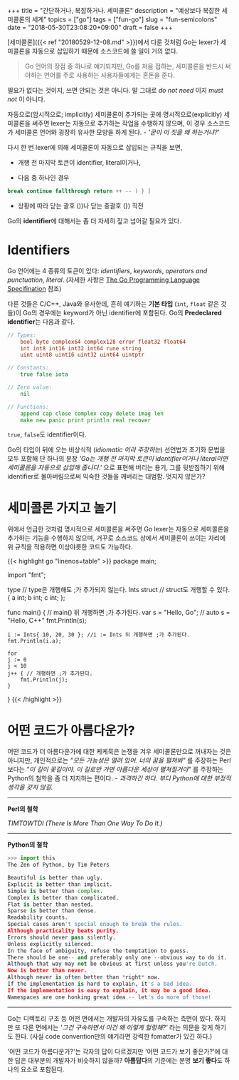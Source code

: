 +++
title = "간단하거나, 복잡하거나. 세미콜론"
description = "예상보다 복잡한 세미콜론의 세계"
topics = ["go"]
tags = ["fun-go"]
slug = "fun-semicolons"
date = "2018-05-30T23:08:20+09:00"
draft = false
+++

[세미콜론]({{< ref "20180529-12-08.md" >}})에서 다룬 것처럼 Go는 lexer가 세미콜론을 자동으로 삽입하기 때문에 소스코드에 쓸 일이 거의 없다.

> Go 언어의 장점 중 하나로 얘기되지만, Go를 처음 접하는, 세미콜론을 반드시 써야하는 언어를 주로 사용하는 사용자들에게는 혼돈을 준다.

필요가 없다는 것이지, 쓰면 안되는 것은 아니다. 말 그대로 *do not need* 이지 *must not* 이 아니다.

자동으로(암시적으로; implicitly) 세미콜론이 추가되는 곳에 명시적으로(explicitly) 세미콜론을 써주면 lexer는 자동으로 추가하는 작업을 수행하지 않으며, 이 경우 소스코드가 세미콜론 언어와 굉장히 유사한 모양을 하게 된다. - *'굳이 이 짓을 왜 하는거냐?'*

다시 한 번 lexer에 의해 세미콜론이 자동으로 삽입되는 규칙을 보면,

- 개행 전 마지막 토큰이 identifier, literal이거나,

- 다음 중 하나인 경우

```go
break continue fallthrough return ++ -- ) } ]
```

- 상황에 따라 닫는 괄호 ())나 닫는 중괄호 (}) 직전

Go의 **identifier**에 대해서는 좀 더 자세히 짚고 넘어갈 필요가 있다.

# Identifiers

Go 언어에는 4 종류의 토큰이 있다: *identifiers*, *keywords*, *operators and punctuation*, *literal*. (자세한 사항은 [The Go Programming Language Specifination](https://golang.org/ref/spec) 참조)

다른 것들은 C/C++, Java와 유사한데, 흔히 얘기하는 **기본 타입** (`int`, `float` 같은 것들)이 Go의 경우에는 keyword가 아닌 identifier에 포함된다. Go의 **Predeclared identifier**는 다음과 같다.

```go
// Types:
	bool byte complex64 complex128 error float32 float64
	int int8 int16 int32 int64 rune string
	uint uint8 uint16 uint32 uint64 uintptr

// Constants:
	true false iota

// Zero value:
	nil

// Functions:
	append cap close complex copy delete imag len
	make new panic print println real recover
```

`true`, `false`도 identifier이다.

Go의 타입이 뒤에 오는 비상식적 (*idiomatic 이라 주장하는*) 선언법과 초기화 문법을 모두 포함해 단 하나의 문장 *'Go는 개행 전 마지막 토큰이 identifier이거나 literal이면 세미콜론을 자동으로 삽입해 줍니다.'* 으로 표현해 버리는 용기, 그를 뒷받침하기 위해 identifier로 몰아버림으로써 익숙한 것들을 깨버리는 대범함. 멋지지 않은가?

# 세미콜론 가지고 놀기

위에서 언급한 것처럼 명시적으로 세미콜론을 써주면 Go lexer는 자동으로 세미콜론을 추가하는 기능을 수행하지 않으며, 거꾸로 소스코드 상에서 세미콜론이 쓰이는 자리에 위 규칙을 적용하면 이상야릇한 코드도 가능하다.

{{< highlight go "linenos=table" >}}
package main;

import "fmt";

type // type은 개행해도 ;가 추가되지 않는다.
Ints struct // struct도 개행할 수 있다.
{ a int; b int;
  c int; };


func main() { // main() 뒤 개행하면 ;가 추가된다.
    var s = "Hello, Go"; // auto s = "Hello, C++"
    fmt.Println(s);
    
    i := Ints{ 10, 20, 30 }; //i := Ints 뒤 개행하면 ;가 추가된다.
    fmt.Println(i.a);
    
    for
    j := 0
    j < 10
    j++ { // 개행하면 ;가 추가된다.
        fmt.Println(j);
    }
}
{{< /highlight >}}

# 어떤 코드가 아름다운가?

어떤 코드가 더 아름다운가에 대한 케케묵은 논쟁을 겨우 세미콜론만으로 꺼내자는 것은 아니지만, 개인적으로는 *"모든 가능성은 열려 있어. 너의 꿈을 펼쳐봐"* 를 주장하는 Perl보다는 *"이 길이 꽃길이야. 이 길로만 가면 아름다운 세상이 펼쳐질거야"* 를 주장하는 Python의 철학을 좀 더 지지하는 편이다. - *과격하긴 하다. 부디 Python에 대한 부정적 생각을 갖지 않길.*

---

**Perl의 철학**

*TIMTOWTDI (There Is More Than One Way To Do It.)*

---

**Python의 철학**

```python
>>> import this
The Zen of Python, by Tim Peters

Beautiful is better than ugly.
Explicit is better than implicit.
Simple is better than complex.
Complex is better than complicated.
Flat is better than nested.
Sparse is better than dense.
Readability counts.
Special cases aren't special enough to break the rules.
Although practicality beats purity.
Errors should never pass silently.
Unless explicitly silenced.
In the face of ambiguity, refuse the temptation to guess.
There should be one-- and preferably only one --obvious way to do it.
Although that way may not be obvious at first unless you're Dutch.
Now is better than never.
Although never is often better than *right* now.
If the implementation is hard to explain, it's a bad idea.
If the implementation is easy to explain, it may be a good idea.
Namespaces are one honking great idea -- let's do more of those!
```

---

Go는 디렉토리 구조 등 어떤 면에서는 개발자의 자유도를 구속하는 측면이 있다. 하지만 또 다른 면에서는 *'그건 구속하면서 이건 왜 이렇게 헐렁해?'* 라는 의문을 갖게 하기도 한다. (사실 code convention만의 얘기라면 강력한 fomatter가 있긴 하다.)

'어떤 코드가 아름다운가?'는 각자의 답이 다르겠지만 '어떤 코드가 보기 좋은가?'에 대한 답은 대부분의 개발자가 비슷하지 않을까? **아름답다**의 기준에는 분명 **보기 좋다**도 하나의 요소로 포함된다.